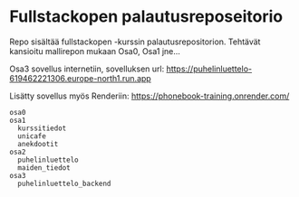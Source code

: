 # Fullstackopen palautusreposeitorio

Repo sisältää fullstackopen -kurssin palautusrepositorion. Tehtävät kansioitu mallirepon mukaan Osa0, Osa1 jne...

Osa3 sovellus internetiin, sovelluksen url: https://puhelinluettelo-619462221306.europe-north1.run.app

Lisätty sovellus myös Renderiin: https://phonebook-training.onrender.com/

```
osa0
osa1
  kurssitiedot
  unicafe
  anekdootit
osa2
  puhelinluettelo
  maiden_tiedot
osa3
  puhelinluettelo_backend
```

